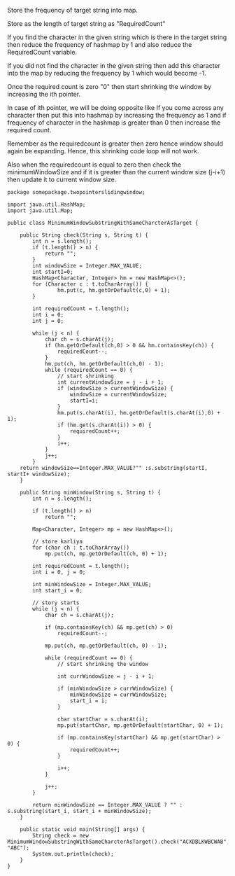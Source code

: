 Store the frequency of target string into map.

Store as the length of target string as "RequiredCount"

If you find the character in the given string which is there in the target string then  reduce the frequency of hashmap by 1 and also reduce the RequiredCount variable. 

If you did not find the character in the given string then add this character into the map by reducing the frequency by 1 which would become -1.

Once the required count is zero "0" then start shrinking the window by increasing the ith pointer. 

In case of ith pointer, we will be doing opposite like If you come across any character then put this into hashmap by increasing the frequency as 1 and if frequency of character in the hashmap is greater than 0 then increase the required count.  

Remember as the requiredcount is greater then zero hence window should again be expanding. Hence, this shrinking code loop will not work. 

Also when the requiredcount is equal to zero then check the minimumWindowSize and if it is greater than the current window size (j-i+1) then   update it to current window size. 

```
package somepackage.twopointerslidingwindow;

import java.util.HashMap;
import java.util.Map;

public class MinimumWindowSubstringWithSameCharcterAsTarget {

    public String check(String s, String t) {
        int n = s.length();
        if (t.length() > n) {
            return "";
        }
        int windowSize = Integer.MAX_VALUE;
        int startI=0;
        HashMap<Character, Integer> hm = new HashMap<>();
        for (Character c : t.toCharArray()) {
                hm.put(c, hm.getOrDefault(c,0) + 1);
        }

        int requiredCount = t.length();
        int i = 0;
        int j = 0;

        while (j < n) {
            char ch = s.charAt(j);
            if (hm.getOrDefault(ch,0) > 0 && hm.containsKey(ch)) {
                requiredCount--;
            }
            hm.put(ch, hm.getOrDefault(ch,0) - 1);
            while (requiredCount == 0) {
                // start shrinking
                int currentWindowSize = j - i + 1;
                if (windowSize > currentWindowSize) {
                    windowSize = currentWindowSize;
                    startI=i;
                }
                hm.put(s.charAt(i), hm.getOrDefault(s.charAt(i),0) + 1);
                if (hm.get(s.charAt(i)) > 0) {
                    requiredCount++;
                }
                i++;
            }
            j++;
        }
    return windowSize==Integer.MAX_VALUE?"" :s.substring(startI, startI+ windowSize);
    }

    public String minWindow(String s, String t) {
        int n = s.length();

        if (t.length() > n)
            return "";

        Map<Character, Integer> mp = new HashMap<>();

        // store karliya
        for (char ch : t.toCharArray())
            mp.put(ch, mp.getOrDefault(ch, 0) + 1);

        int requiredCount = t.length();
        int i = 0, j = 0;

        int minWindowSize = Integer.MAX_VALUE;
        int start_i = 0;

        // story starts
        while (j < n) {
            char ch = s.charAt(j);

            if (mp.containsKey(ch) && mp.get(ch) > 0)
                requiredCount--;

            mp.put(ch, mp.getOrDefault(ch, 0) - 1);

            while (requiredCount == 0) {
                // start shrinking the window

                int currWindowSize = j - i + 1;

                if (minWindowSize > currWindowSize) {
                    minWindowSize = currWindowSize;
                    start_i = i;
                }

                char startChar = s.charAt(i);
                mp.put(startChar, mp.getOrDefault(startChar, 0) + 1);

                if (mp.containsKey(startChar) && mp.get(startChar) > 0) {
                    requiredCount++;
                }

                i++;
            }

            j++;
        }

        return minWindowSize == Integer.MAX_VALUE ? "" : s.substring(start_i, start_i + minWindowSize);
    }

    public static void main(String[] args) {
        String check = new MinimumWindowSubstringWithSameCharcterAsTarget().check("ACXDBLKWBCWAB", "ABC");
        System.out.println(check);
    }
}

```
